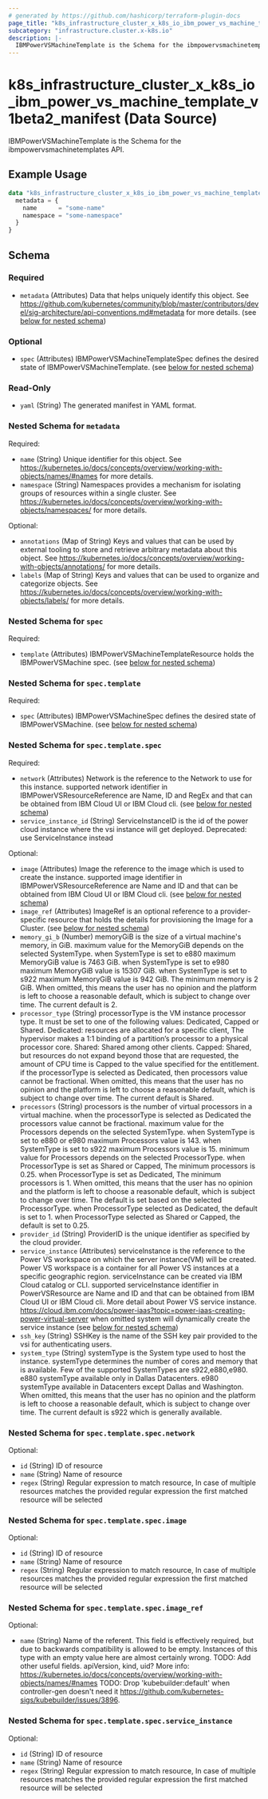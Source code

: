 ```yaml
---
# generated by https://github.com/hashicorp/terraform-plugin-docs
page_title: "k8s_infrastructure_cluster_x_k8s_io_ibm_power_vs_machine_template_v1beta2_manifest Data Source - terraform-provider-k8s"
subcategory: "infrastructure.cluster.x-k8s.io"
description: |-
  IBMPowerVSMachineTemplate is the Schema for the ibmpowervsmachinetemplates API.
---
```


# k8s_infrastructure_cluster_x_k8s_io_ibm_power_vs_machine_template_v1beta2_manifest (Data Source)

IBMPowerVSMachineTemplate is the Schema for the ibmpowervsmachinetemplates API.

## Example Usage

```terraform
data "k8s_infrastructure_cluster_x_k8s_io_ibm_power_vs_machine_template_v1beta2_manifest" "example" {
  metadata = {
    name      = "some-name"
    namespace = "some-namespace"
  }
}
```

<!-- schema generated by tfplugindocs -->
## Schema

### Required

- `metadata` (Attributes) Data that helps uniquely identify this object. See https://github.com/kubernetes/community/blob/master/contributors/devel/sig-architecture/api-conventions.md#metadata for more details. (see [below for nested schema](#nestedatt--metadata))

### Optional

- `spec` (Attributes) IBMPowerVSMachineTemplateSpec defines the desired state of IBMPowerVSMachineTemplate. (see [below for nested schema](#nestedatt--spec))

### Read-Only

- `yaml` (String) The generated manifest in YAML format.

<a id="nestedatt--metadata"></a>
### Nested Schema for `metadata`

Required:

- `name` (String) Unique identifier for this object. See https://kubernetes.io/docs/concepts/overview/working-with-objects/names/#names for more details.
- `namespace` (String) Namespaces provides a mechanism for isolating groups of resources within a single cluster. See https://kubernetes.io/docs/concepts/overview/working-with-objects/namespaces/ for more details.

Optional:

- `annotations` (Map of String) Keys and values that can be used by external tooling to store and retrieve arbitrary metadata about this object. See https://kubernetes.io/docs/concepts/overview/working-with-objects/annotations/ for more details.
- `labels` (Map of String) Keys and values that can be used to organize and categorize objects. See https://kubernetes.io/docs/concepts/overview/working-with-objects/labels/ for more details.


<a id="nestedatt--spec"></a>
### Nested Schema for `spec`

Required:

- `template` (Attributes) IBMPowerVSMachineTemplateResource holds the IBMPowerVSMachine spec. (see [below for nested schema](#nestedatt--spec--template))

<a id="nestedatt--spec--template"></a>
### Nested Schema for `spec.template`

Required:

- `spec` (Attributes) IBMPowerVSMachineSpec defines the desired state of IBMPowerVSMachine. (see [below for nested schema](#nestedatt--spec--template--spec))

<a id="nestedatt--spec--template--spec"></a>
### Nested Schema for `spec.template.spec`

Required:

- `network` (Attributes) Network is the reference to the Network to use for this instance. supported network identifier in IBMPowerVSResourceReference are Name, ID and RegEx and that can be obtained from IBM Cloud UI or IBM Cloud cli. (see [below for nested schema](#nestedatt--spec--template--spec--network))
- `service_instance_id` (String) ServiceInstanceID is the id of the power cloud instance where the vsi instance will get deployed. Deprecated: use ServiceInstance instead

Optional:

- `image` (Attributes) Image the reference to the image which is used to create the instance. supported image identifier in IBMPowerVSResourceReference are Name and ID and that can be obtained from IBM Cloud UI or IBM Cloud cli. (see [below for nested schema](#nestedatt--spec--template--spec--image))
- `image_ref` (Attributes) ImageRef is an optional reference to a provider-specific resource that holds the details for provisioning the Image for a Cluster. (see [below for nested schema](#nestedatt--spec--template--spec--image_ref))
- `memory_gi_b` (Number) memoryGiB is the size of a virtual machine's memory, in GiB. maximum value for the MemoryGiB depends on the selected SystemType. when SystemType is set to e880 maximum MemoryGiB value is 7463 GiB. when SystemType is set to e980 maximum MemoryGiB value is 15307 GiB. when SystemType is set to s922 maximum MemoryGiB value is 942 GiB. The minimum memory is 2 GiB. When omitted, this means the user has no opinion and the platform is left to choose a reasonable default, which is subject to change over time. The current default is 2.
- `processor_type` (String) processorType is the VM instance processor type. It must be set to one of the following values: Dedicated, Capped or Shared. Dedicated: resources are allocated for a specific client, The hypervisor makes a 1:1 binding of a partition’s processor to a physical processor core. Shared: Shared among other clients. Capped: Shared, but resources do not expand beyond those that are requested, the amount of CPU time is Capped to the value specified for the entitlement. if the processorType is selected as Dedicated, then processors value cannot be fractional. When omitted, this means that the user has no opinion and the platform is left to choose a reasonable default, which is subject to change over time. The current default is Shared.
- `processors` (String) processors is the number of virtual processors in a virtual machine. when the processorType is selected as Dedicated the processors value cannot be fractional. maximum value for the Processors depends on the selected SystemType. when SystemType is set to e880 or e980 maximum Processors value is 143. when SystemType is set to s922 maximum Processors value is 15. minimum value for Processors depends on the selected ProcessorType. when ProcessorType is set as Shared or Capped, The minimum processors is 0.25. when ProcessorType is set as Dedicated, The minimum processors is 1. When omitted, this means that the user has no opinion and the platform is left to choose a reasonable default, which is subject to change over time. The default is set based on the selected ProcessorType. when ProcessorType selected as Dedicated, the default is set to 1. when ProcessorType selected as Shared or Capped, the default is set to 0.25.
- `provider_id` (String) ProviderID is the unique identifier as specified by the cloud provider.
- `service_instance` (Attributes) serviceInstance is the reference to the Power VS workspace on which the server instance(VM) will be created. Power VS workspace is a container for all Power VS instances at a specific geographic region. serviceInstance can be created via IBM Cloud catalog or CLI. supported serviceInstance identifier in PowerVSResource are Name and ID and that can be obtained from IBM Cloud UI or IBM Cloud cli. More detail about Power VS service instance. https://cloud.ibm.com/docs/power-iaas?topic=power-iaas-creating-power-virtual-server when omitted system will dynamically create the service instance (see [below for nested schema](#nestedatt--spec--template--spec--service_instance))
- `ssh_key` (String) SSHKey is the name of the SSH key pair provided to the vsi for authenticating users.
- `system_type` (String) systemType is the System type used to host the instance. systemType determines the number of cores and memory that is available. Few of the supported SystemTypes are s922,e880,e980. e880 systemType available only in Dallas Datacenters. e980 systemType available in Datacenters except Dallas and Washington. When omitted, this means that the user has no opinion and the platform is left to choose a reasonable default, which is subject to change over time. The current default is s922 which is generally available.

<a id="nestedatt--spec--template--spec--network"></a>
### Nested Schema for `spec.template.spec.network`

Optional:

- `id` (String) ID of resource
- `name` (String) Name of resource
- `regex` (String) Regular expression to match resource, In case of multiple resources matches the provided regular expression the first matched resource will be selected


<a id="nestedatt--spec--template--spec--image"></a>
### Nested Schema for `spec.template.spec.image`

Optional:

- `id` (String) ID of resource
- `name` (String) Name of resource
- `regex` (String) Regular expression to match resource, In case of multiple resources matches the provided regular expression the first matched resource will be selected


<a id="nestedatt--spec--template--spec--image_ref"></a>
### Nested Schema for `spec.template.spec.image_ref`

Optional:

- `name` (String) Name of the referent. This field is effectively required, but due to backwards compatibility is allowed to be empty. Instances of this type with an empty value here are almost certainly wrong. TODO: Add other useful fields. apiVersion, kind, uid? More info: https://kubernetes.io/docs/concepts/overview/working-with-objects/names/#names TODO: Drop 'kubebuilder:default' when controller-gen doesn't need it https://github.com/kubernetes-sigs/kubebuilder/issues/3896.


<a id="nestedatt--spec--template--spec--service_instance"></a>
### Nested Schema for `spec.template.spec.service_instance`

Optional:

- `id` (String) ID of resource
- `name` (String) Name of resource
- `regex` (String) Regular expression to match resource, In case of multiple resources matches the provided regular expression the first matched resource will be selected
